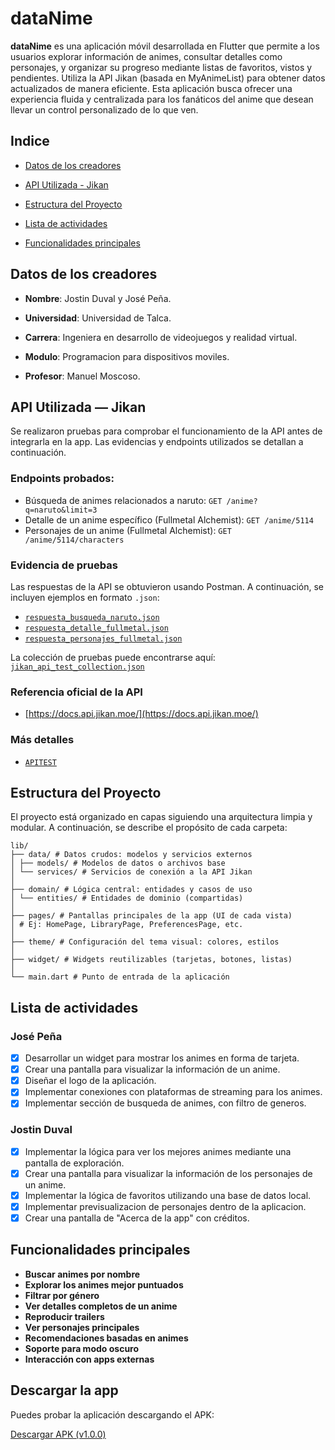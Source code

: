
# dataNime

**dataNime** es una aplicación móvil desarrollada en Flutter que permite a los usuarios explorar información de animes, consultar detalles como personajes, y organizar su progreso mediante listas de favoritos, vistos y pendientes. Utiliza la API Jikan (basada en MyAnimeList) para obtener datos actualizados de manera eficiente. Esta aplicación busca ofrecer una experiencia fluida y centralizada para los fanáticos del anime que desean llevar un control personalizado de lo que ven.

## Indice

- [Datos de los creadores](#datos-de-los-creadores)

- [API Utilizada - Jikan](#api-utilizada---jikan)

- [Estructura del Proyecto](#estructura-del-proyecto)

- [Lista de actividades](#lista-de-actividades)

- [Funcionalidades principales](#funcionalidades-principales)


## Datos de los creadores

- **Nombre**: Jostin Duval y José Peña.

- **Universidad**: Universidad de Talca.

- **Carrera**: Ingeniera en desarrollo de videojuegos y realidad virtual.

- **Modulo**: Programacion para dispositivos moviles.

- **Profesor**: Manuel Moscoso.


## API Utilizada — Jikan

Se realizaron pruebas para comprobar el funcionamiento de la API antes de integrarla en la app. Las evidencias y endpoints utilizados se detallan a continuación.

### Endpoints probados:
- Búsqueda de animes relacionados a naruto: `GET /anime?q=naruto&limit=3`
- Detalle de un anime específico (Fullmetal Alchemist): `GET /anime/5114`
- Personajes de un anime (Fullmetal Alchemist): `GET /anime/5114/characters`

### Evidencia de pruebas

Las respuestas de la API se obtuvieron usando Postman. A continuación, se incluyen ejemplos en formato `.json`:

- [`respuesta_busqueda_naruto.json`](docs/api-jikan/respuesta_naruto.json)
- [`respuesta_detalle_fullmetal.json`](docs/api-jikan/respuesta_FMA.json)
- [`respuesta_personajes_fullmetal.json`](docs/api-jikan/respuesta_FMA_personajes.json)

La colección de pruebas puede encontrarse aquí:  
[`jikan_api_test_collection.json`](docs/api-jikan/Jikan%20API.postman_collection.json)


### Referencia oficial de la API

- [https://docs.api.jikan.moe/](https://docs.api.jikan.moe/)

### Más detalles

- [`APITEST`](APITEST.md)

## Estructura del Proyecto

El proyecto está organizado en capas siguiendo una arquitectura limpia y modular. A continuación, se describe el propósito de cada carpeta:
```
lib/
├── data/ # Datos crudos: modelos y servicios externos
│ ├── models/ # Modelos de datos o archivos base
│ └── services/ # Servicios de conexión a la API Jikan
│
├── domain/ # Lógica central: entidades y casos de uso
│ └── entities/ # Entidades de dominio (compartidas)
│
├── pages/ # Pantallas principales de la app (UI de cada vista)
│ # Ej: HomePage, LibraryPage, PreferencesPage, etc.
│
├── theme/ # Configuración del tema visual: colores, estilos
│
├── widget/ # Widgets reutilizables (tarjetas, botones, listas)
│
└── main.dart # Punto de entrada de la aplicación
```

## Lista de actividades

### José Peña
- [x] Desarrollar un widget para mostrar los animes en forma de tarjeta.
- [x] Crear una pantalla para visualizar la información de un anime.
- [x] Diseñar el logo de la aplicación.
- [x] Implementar conexiones con plataformas de streaming para los animes.
- [x] Implementar sección de busqueda de animes, con filtro de generos.

### Jostin Duval
- [x] Implementar la lógica para ver los mejores animes mediante una pantalla de exploración.
- [x] Crear una pantalla para visualizar la información de los personajes de un anime.
- [x] Implementar la lógica de favoritos utilizando una base de datos local.
- [x] Implementar previsualizacion de personajes dentro de la aplicacion.
- [x] Crear una pantalla de "Acerca de la app" con créditos.

## Funcionalidades principales

- **Buscar animes por nombre**
- **Explorar los animes mejor puntuados**
- **Filtrar por género**
- **Ver detalles completos de un anime**
- **Reproducir trailers**
- **Ver personajes principales**
- **Recomendaciones basadas en animes**
- **Soporte para modo oscuro**
- **Interacción con apps externas**

## Descargar la app

Puedes probar la aplicación descargando el APK:

[ Descargar APK (v1.0.0)](https://github.com/etoPok/dataNime/releases/download/v1.0/dataNime.apk)